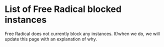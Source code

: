 # List of Free Radical blocked instances

Free Radical does not currently block any instances. If/when we do, we will update this page with an explanation of why.
